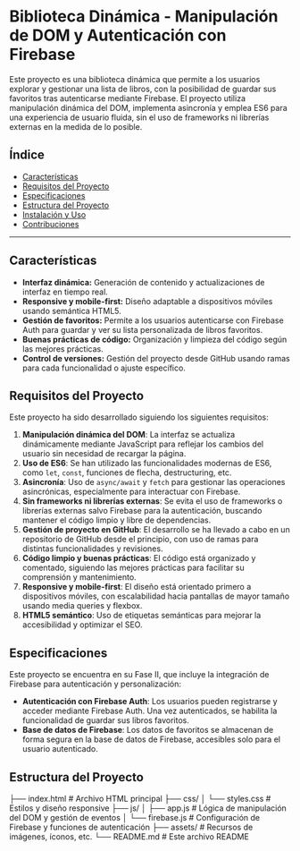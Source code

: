 # Biblioteca Dinámica - Manipulación de DOM y Autenticación con Firebase

Este proyecto es una biblioteca dinámica que permite a los usuarios explorar y gestionar una lista de libros, con la posibilidad de guardar sus favoritos tras autenticarse mediante Firebase. El proyecto utiliza manipulación dinámica del DOM, implementa asincronía y emplea ES6 para una experiencia de usuario fluida, sin el uso de frameworks ni librerías externas en la medida de lo posible. 

## Índice
- [Características](#características)
- [Requisitos del Proyecto](#requisitos-del-proyecto)
- [Especificaciones](#especificaciones)
- [Estructura del Proyecto](#estructura-del-proyecto)
- [Instalación y Uso](#instalación-y-uso)
- [Contribuciones](#contribuciones)

---

## Características
- **Interfaz dinámica:** Generación de contenido y actualizaciones de interfaz en tiempo real.
- **Responsive y mobile-first:** Diseño adaptable a dispositivos móviles usando semántica HTML5.
- **Gestión de favoritos:** Permite a los usuarios autenticarse con Firebase Auth para guardar y ver su lista personalizada de libros favoritos.
- **Buenas prácticas de código:** Organización y limpieza del código según las mejores prácticas.
- **Control de versiones:** Gestión del proyecto desde GitHub usando ramas para cada funcionalidad o ajuste específico.

## Requisitos del Proyecto
Este proyecto ha sido desarrollado siguiendo los siguientes requisitos:

1. **Manipulación dinámica del DOM**: La interfaz se actualiza dinámicamente mediante JavaScript para reflejar los cambios del usuario sin necesidad de recargar la página.
2. **Uso de ES6**: Se han utilizado las funcionalidades modernas de ES6, como `let`, `const`, funciones de flecha, destructuring, etc.
3. **Asincronía**: Uso de `async/await` y `fetch` para gestionar las operaciones asincrónicas, especialmente para interactuar con Firebase.
4. **Sin frameworks ni librerías externas**: Se evita el uso de frameworks o librerías externas salvo Firebase para la autenticación, buscando mantener el código limpio y libre de dependencias.
5. **Gestión de proyecto en GitHub**: El desarrollo se ha llevado a cabo en un repositorio de GitHub desde el principio, con uso de ramas para distintas funcionalidades y revisiones.
6. **Código limpio y buenas prácticas**: El código está organizado y comentado, siguiendo las mejores prácticas para facilitar su comprensión y mantenimiento.
7. **Responsive y mobile-first**: El diseño está orientado primero a dispositivos móviles, con escalabilidad hacia pantallas de mayor tamaño usando media queries y flexbox.
8. **HTML5 semántico**: Uso de etiquetas semánticas para mejorar la accesibilidad y optimizar el SEO.

## Especificaciones
Este proyecto se encuentra en su Fase II, que incluye la integración de Firebase para autenticación y personalización:

- **Autenticación con Firebase Auth**: Los usuarios pueden registrarse y acceder mediante Firebase Auth. Una vez autenticados, se habilita la funcionalidad de guardar sus libros favoritos.
- **Base de datos de Firebase**: Los datos de favoritos se almacenan de forma segura en la base de datos de Firebase, accesibles solo para el usuario autenticado.

## Estructura del Proyecto
├── index.html # Archivo HTML principal ├── css/ │ └── styles.css # Estilos y diseño responsive ├── js/ │ ├── app.js # Lógica de manipulación del DOM y gestión de eventos │ └── firebase.js # Configuración de Firebase y funciones de autenticación ├── assets/ # Recursos de imágenes, íconos, etc. └── README.md # Este archivo README

